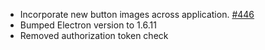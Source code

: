 * Incorporate new button images across application. [#446](https://github.com/chgibb/PHAT/issues/446)
* Bumped Electron version to 1.6.11
* Removed authorization token check